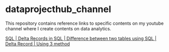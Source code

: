 # dataprojecthub_channel
This repository contains reference links to specific contents on my youtube channel where I create contents on data analytics.


[SQL | Delta Records in SQL | Difference between two tables using SQL | Delta Record | Using 3 method](https://youtu.be/N0vp3cmEM3U)
